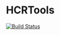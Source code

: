 # HCRTools

[![Build Status](https://travis-ci.org/HealthCatalystSLC/HCRTools.svg?branch=master)](https://travis-ci.org/HealthCatalystSLC/HCRTools)
